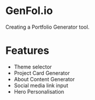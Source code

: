 # GenFol.io

Creating a Portfolio Generator tool.

# Features 

- Theme selector
- Project Card Generator
- About Content Generator
- Social media link input
- Hero Personalisation


